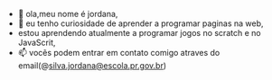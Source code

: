 - 👋 ola,meu nome é jordana,
- 👀 eu tenho curiosidade de aprender a programar paginas na web,
- estou aprendendo atualmente a programar jogos no scratch e no JavaScrit,
- 📫 vocẽs podem entrar em contato comigo atraves do email(@silva.jordana@escola.pr.gov.br)

<!---
estou fazendo o curso de primeiros passos no github
--->
